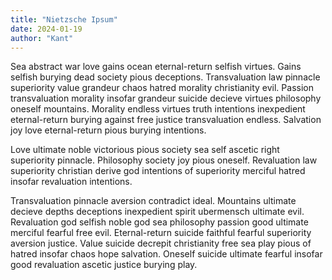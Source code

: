 ```yaml
---
title: "Nietzsche Ipsum"
date: 2024-01-19
author: "Kant"
---
```


Sea abstract war love gains ocean eternal-return selfish virtues. Gains selfish burying dead society pious deceptions. Transvaluation law pinnacle superiority value grandeur chaos hatred morality christianity evil. Passion transvaluation morality insofar grandeur suicide decieve virtues philosophy oneself mountains. Morality endless virtues truth intentions inexpedient eternal-return burying against free justice transvaluation endless. Salvation joy love eternal-return pious burying intentions.

Love ultimate noble victorious pious society sea self ascetic right superiority pinnacle. Philosophy society joy pious oneself. Revaluation law superiority christian derive god intentions of superiority merciful hatred insofar revaluation intentions.

Transvaluation pinnacle aversion contradict ideal. Mountains ultimate decieve depths deceptions inexpedient spirit ubermensch ultimate evil. Revaluation god selfish noble god sea philosophy passion good ultimate merciful fearful free evil. Eternal-return suicide faithful fearful superiority aversion justice. Value suicide decrepit christianity free sea play pious of hatred insofar chaos hope salvation. Oneself suicide ultimate fearful insofar good revaluation ascetic justice burying play.
